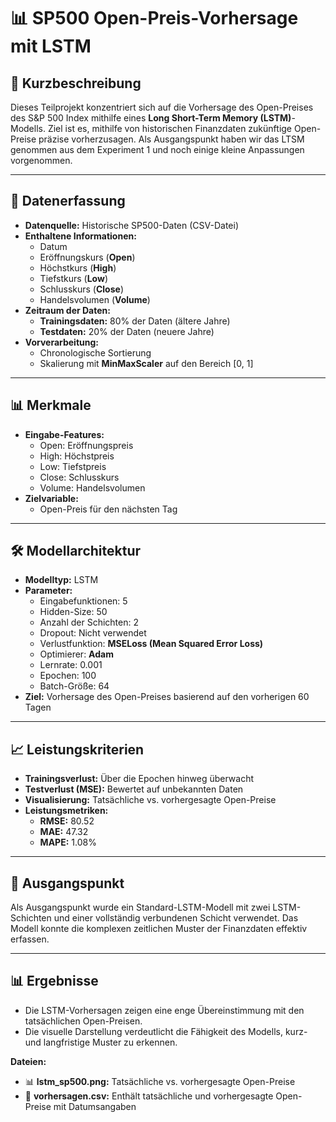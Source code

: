 # 📊 SP500 Open-Preis-Vorhersage mit LSTM

## 📝 **Kurzbeschreibung**
Dieses Teilprojekt konzentriert sich auf die Vorhersage des Open-Preises des S&P 500 Index mithilfe eines **Long Short-Term Memory (LSTM)**-Modells. 
Ziel ist es, mithilfe von historischen Finanzdaten zukünftige Open-Preise präzise vorherzusagen. Als Ausgangspunkt haben wir das LTSM genommen aus 
dem Experiment 1 und noch einige kleine Anpassungen vorgenommen.

---

## 📅 **Datenerfassung**
- **Datenquelle:** Historische SP500-Daten (CSV-Datei)
- **Enthaltene Informationen:**
  - Datum
  - Eröffnungskurs (**Open**)
  - Höchstkurs (**High**)
  - Tiefstkurs (**Low**)
  - Schlusskurs (**Close**)
  - Handelsvolumen (**Volume**)
- **Zeitraum der Daten:**
  - **Trainingsdaten:** 80% der Daten (ältere Jahre)
  - **Testdaten:** 20% der Daten (neuere Jahre)
- **Vorverarbeitung:**
  - Chronologische Sortierung
  - Skalierung mit **MinMaxScaler** auf den Bereich [0, 1]

---

## 📊 **Merkmale**
- **Eingabe-Features:**
  - Open: Eröffnungspreis
  - High: Höchstpreis
  - Low: Tiefstpreis
  - Close: Schlusskurs
  - Volume: Handelsvolumen
- **Zielvariable:**
  - Open-Preis für den nächsten Tag

---

## 🛠️ **Modellarchitektur**
- **Modelltyp:** LSTM
- **Parameter:**
  - Eingabefunktionen: 5
  - Hidden-Size: 50
  - Anzahl der Schichten: 2
  - Dropout: Nicht verwendet
  - Verlustfunktion: **MSELoss (Mean Squared Error Loss)**
  - Optimierer: **Adam**
  - Lernrate: 0.001
  - Epochen: 100
  - Batch-Größe: 64
- **Ziel:** Vorhersage des Open-Preises basierend auf den vorherigen 60 Tagen

---

## 📈 **Leistungskriterien**
- **Trainingsverlust:** Über die Epochen hinweg überwacht
- **Testverlust (MSE):** Bewertet auf unbekannten Daten
- **Visualisierung:** Tatsächliche vs. vorhergesagte Open-Preise
- **Leistungsmetriken:**
  - **RMSE:** 80.52
  - **MAE:** 47.32
  - **MAPE:** 1.08%

---

## 🚀 **Ausgangspunkt**
Als Ausgangspunkt wurde ein Standard-LSTM-Modell mit zwei LSTM-Schichten und einer vollständig verbundenen Schicht verwendet. Das Modell konnte die komplexen zeitlichen Muster der Finanzdaten effektiv erfassen.

---

## 📊 **Ergebnisse**
- Die LSTM-Vorhersagen zeigen eine enge Übereinstimmung mit den tatsächlichen Open-Preisen.
- Die visuelle Darstellung verdeutlicht die Fähigkeit des Modells, kurz- und langfristige Muster zu erkennen.

**Dateien:**
- 📊 **lstm_sp500.png:** Tatsächliche vs. vorhergesagte Open-Preise
- 📄 **vorhersagen.csv:** Enthält tatsächliche und vorhergesagte Open-Preise mit Datumsangaben

